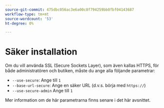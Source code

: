```yaml
---
source-git-commit: 475dbc056ac3e6a00c8f794259bb0fbf04143687
workflow-type: tm+mt
source-wordcount: '53'
ht-degree: 0%

---
```

# Säker installation

Om du vill använda SSL (Secure Sockets Layer), som även kallas HTTPS, för både administratören och butiken, måste du ange alla följande parametrar:

* `--use-secure`: Ange till `1`
* `--base-url-secure`: Ange en säker URL (d.v.s. börja med `https://`)
* `--use-secure-admin` Ange till `1`

Mer information om de här parametrarna finns senare i det här avsnittet.

